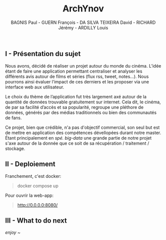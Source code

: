 <center><h1>ArchYnov</h1></center>
<center>BAGNIS Paul - GUERN François - DA SILVA TEIXEIRA David - RICHARD Jérémy - ARDILLY Louis</center>
<br><br>

## I - Présentation du sujet

Nous avons, décidé de réaliser un projet autour du monde du cinéma. L’idée étant de faire une application permettant centraliser et analyser les différents avis autour de films et séries (flux rss, tweet, notes...). Nous pourrons ainsi évaluer l’impact de ces derniers et les proposer via une interface web aux utilisateur.

Le choix du thème de l’application fut très largement axé autour de la quantité de données trouvable gratuitement sur internet. Cela dit, le cinéma, de par sa facilité d’accès et sa popularité, regroupe une pléthore de données, générés par des médias traditionnels ou bien des communautés de fans.

Ce projet, bien que crédible, n'a pas d'objectif commercial, son seul but est de mettre en application des compétences dévellopées durant notre master. Étant principalement en *spé. big-data* une grande partie de notre projet s'axe autour de la donnée que ce soit de sa récupération / traitement / stockage.

## II - Deploiement

Franchement, c'est docker:

> docker compose up

Pour ouvrir la web-app:
> http://0.0.0.0:8080/

## III - What to do next

*enjoy ~*